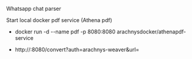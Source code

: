 Whatsapp chat parser

Start local docker pdf service (Athena pdf)

- docker run -d --name pdf -p 8080:8080 arachnysdocker/athenapdf-service

- http://<docker-address>:8080/convert?auth=arachnys-weaver&url=